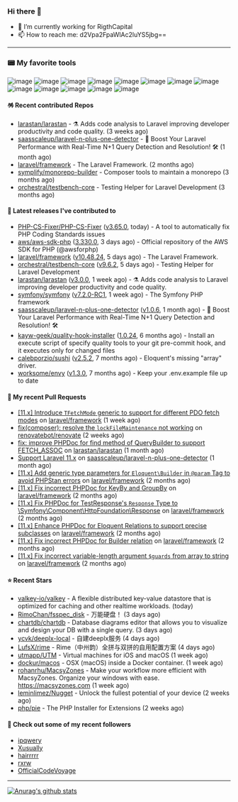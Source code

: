 ### Hi there 👋

- 🔭 I’m currently working for RigthCapital
- 📫 How to reach me: d2Vpa2FpaWlAc2luYS5jbg==

---

### 📟 My favorite tools
![image](https://img.shields.io/badge/Laravel-FF2D20?style=for-the-badge&logo=laravel&logoColor=white)
![image](http://img.shields.io/badge/-PHPStorm-181717?style=for-the-badge&logo=phpstorm&logoColor=white)
![image](https://img.shields.io/badge/Github%20Actions-282a2e?style=for-the-badge&logo=githubactions&logoColor=367cfe)
![image](https://img.shields.io/badge/Jira-0052CC?style=for-the-badge&logo=Jira&logoColor=white)
![image](https://img.shields.io/badge/Sentry-black?style=for-the-badge&logo=Sentry&logoColor=#362D59)
![image](https://img.shields.io/badge/ChatGPT-74aa9c?style=for-the-badge&logo=openai&logoColor=white)
![image](https://img.shields.io/badge/Medium-12100E?style=for-the-badge&logo=medium&logoColor=white)
![image](https://img.shields.io/badge/RSS-FFA500?style=for-the-badge&logo=rss&logoColor=white)
![image](https://img.shields.io/badge/Amazon_AWS-FF9900?style=for-the-badge&logo=amazonaws&logoColor=white)
![image](https://img.shields.io/badge/Slack-4A154B?style=for-the-badge&logo=slack&logoColor=white)
![image](https://img.shields.io/badge/Zoom-2D8CFF?style=for-the-badge&logo=zoom&logoColor=white)
![image](https://img.shields.io/badge/Netflix-E50914?style=for-the-badge&logo=netflix&logoColor=white)
![image](https://img.shields.io/badge/Spotify-1ED760?&style=for-the-badge&logo=spotify&logoColor=white)

#### 🪅 Recent contributed Repos

- [larastan/larastan](https://github.com/larastan/larastan) - ⚗️ Adds code analysis to Laravel improving developer productivity and code quality. (3 weeks ago)
- [saasscaleup/laravel-n-plus-one-detector](https://github.com/saasscaleup/laravel-n-plus-one-detector) - 🚀 Boost Your Laravel Performance with Real-Time N&#43;1 Query Detection and Resolution! 🛠️ (1 month ago)
- [laravel/framework](https://github.com/laravel/framework) - The Laravel Framework. (2 months ago)
- [symplify/monorepo-builder](https://github.com/symplify/monorepo-builder) - Composer tools to maintain a monorepo (3 months ago)
- [orchestral/testbench-core](https://github.com/orchestral/testbench-core) - Testing Helper for Laravel Development (3 months ago)

#### 🔭 Latest releases I've contributed to

- [PHP-CS-Fixer/PHP-CS-Fixer](https://github.com/PHP-CS-Fixer/PHP-CS-Fixer) ([v3.65.0](https://github.com/PHP-CS-Fixer/PHP-CS-Fixer/releases/tag/v3.65.0), today) - A tool to automatically fix PHP Coding Standards issues
- [aws/aws-sdk-php](https://github.com/aws/aws-sdk-php) ([3.330.0](https://github.com/aws/aws-sdk-php/releases/tag/3.330.0), 3 days ago) - Official repository of the AWS SDK for PHP (@awsforphp)
- [laravel/framework](https://github.com/laravel/framework) ([v10.48.24](https://github.com/laravel/framework/releases/tag/v10.48.24), 5 days ago) - The Laravel Framework.
- [orchestral/testbench-core](https://github.com/orchestral/testbench-core) ([v9.6.2](https://github.com/orchestral/testbench-core/releases/tag/v9.6.2), 5 days ago) - Testing Helper for Laravel Development
- [larastan/larastan](https://github.com/larastan/larastan) ([v3.0.0](https://github.com/larastan/larastan/releases/tag/v3.0.0), 1 week ago) - ⚗️ Adds code analysis to Laravel improving developer productivity and code quality.
- [symfony/symfony](https://github.com/symfony/symfony) ([v7.2.0-RC1](https://github.com/symfony/symfony/releases/tag/v7.2.0-RC1), 1 week ago) - The Symfony PHP framework
- [saasscaleup/laravel-n-plus-one-detector](https://github.com/saasscaleup/laravel-n-plus-one-detector) ([v1.0.6](https://github.com/saasscaleup/laravel-n-plus-one-detector/releases/tag/v1.0.6), 1 month ago) - 🚀 Boost Your Laravel Performance with Real-Time N&#43;1 Query Detection and Resolution! 🛠️
- [kayw-geek/quality-hook-installer](https://github.com/kayw-geek/quality-hook-installer) ([1.0.24](https://github.com/kayw-geek/quality-hook-installer/releases/tag/1.0.24), 6 months ago) - Install an execute script of specify quality tools to your git pre-commit hook, and it executes only for changed files
- [calebporzio/sushi](https://github.com/calebporzio/sushi) ([v2.5.2](https://github.com/calebporzio/sushi/releases/tag/v2.5.2), 7 months ago) - Eloquent&#39;s missing &#34;array&#34; driver.
- [worksome/envy](https://github.com/worksome/envy) ([v1.3.0](https://github.com/worksome/envy/releases/tag/v1.3.0), 7 months ago) - Keep your .env.example file up to date

#### 🔨 My recent Pull Requests

- [[11.x] Introduce `TFetchMode` generic to support for different PDO fetch modes](https://github.com/laravel/framework/pull/53477) on [laravel/framework](https://github.com/laravel/framework) (1 week ago)
- [fix(composer): resolve the `lockFileMaintenance` not working](https://github.com/renovatebot/renovate/pull/32384) on [renovatebot/renovate](https://github.com/renovatebot/renovate) (2 weeks ago)
- [fix: improve PHPDoc for find method of QueryBuilder to support FETCH_ASSOC](https://github.com/larastan/larastan/pull/2081) on [larastan/larastan](https://github.com/larastan/larastan) (1 month ago)
- [Support Laravel 11.x](https://github.com/saasscaleup/laravel-n-plus-one-detector/pull/3) on [saasscaleup/laravel-n-plus-one-detector](https://github.com/saasscaleup/laravel-n-plus-one-detector) (1 month ago)
- [[11.x] Add generic type parameters for `Eloquent\Builder` in `@param` Tag to avoid PHPStan errors](https://github.com/laravel/framework/pull/52944) on [laravel/framework](https://github.com/laravel/framework) (2 months ago)
- [[11.x] Fix incorrect PHPDoc for KeyBy and GroupBy](https://github.com/laravel/framework/pull/52918) on [laravel/framework](https://github.com/laravel/framework) (2 months ago)
- [[11.x] Fix PHPDoc for TestResponse&#39;s `Response` Type to \Symfony\Component\HttpFoundation\Response](https://github.com/laravel/framework/pull/52915) on [laravel/framework](https://github.com/laravel/framework) (2 months ago)
- [[11.x] Enhance PHPDoc for Eloquent Relations to support precise subclasses](https://github.com/laravel/framework/pull/52775) on [laravel/framework](https://github.com/laravel/framework) (2 months ago)
- [[11.x] Fix incorrect PHPDoc for Builder relation](https://github.com/laravel/framework/pull/52754) on [laravel/framework](https://github.com/laravel/framework) (2 months ago)
- [[11.x] Fix incorrect variable-length argument `$guards` from array to string](https://github.com/laravel/framework/pull/52719) on [laravel/framework](https://github.com/laravel/framework) (2 months ago)

#### ⭐ Recent Stars

- [valkey-io/valkey](https://github.com/valkey-io/valkey) - A flexible distributed key-value datastore that is optimized for caching and other realtime workloads. (today)
- [RimoChan/fsspec_disk](https://github.com/RimoChan/fsspec_disk) - 万能硬盘！ (3 days ago)
- [chartdb/chartdb](https://github.com/chartdb/chartdb) - Database diagrams editor that allows you to visualize and design your DB with a single query. (3 days ago)
- [ycvk/deeplx-local](https://github.com/ycvk/deeplx-local) - 自建deeplx服务 (4 days ago)
- [LufsX/rime](https://github.com/LufsX/rime) - Rime（中州韵）全拼与双拼的自用配置方案 (4 days ago)
- [utmapp/UTM](https://github.com/utmapp/UTM) - Virtual machines for iOS and macOS (1 week ago)
- [dockur/macos](https://github.com/dockur/macos) - OSX (macOS) inside a Docker container. (1 week ago)
- [rohanrhu/MacsyZones](https://github.com/rohanrhu/MacsyZones) - Make your workflow more efficient with MacsyZones. Organize your windows with ease. https://macsyzones.com (1 week ago)
- [leminlimez/Nugget](https://github.com/leminlimez/Nugget) - Unlock the fullest potential of your device (2 weeks ago)
- [php/pie](https://github.com/php/pie) - The PHP Installer for Extensions (2 weeks ago)

#### 👯 Check out some of my recent followers

- [ipqwery](https://github.com/ipqwery)
- [Xusually](https://github.com/Xusually)
- [hairrrrr](https://github.com/hairrrrr)
- [rxrw](https://github.com/rxrw)
- [OfficialCodeVoyage](https://github.com/OfficialCodeVoyage)


---



[![Anurag's github stats](https://github-readme-stats.vercel.app/api?username=kayw-geek&show_icons=true&theme=onedark)](https://github.com/kayw-geek)
